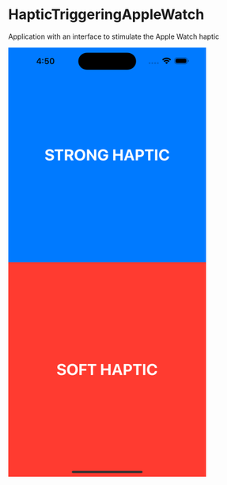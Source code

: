 # HapticTriggeringAppleWatch
Application with an interface to stimulate the Apple Watch haptic  

<img src="Interface/Simulator Screenshot - iPhone 16 Plus - 2025-08-27 at 16.50.06.png" alt="Alt text" width="400"/>
